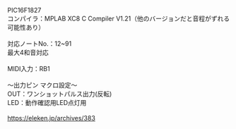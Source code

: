 PIC16F1827<br>
コンパイラ：MPLAB XC8 C Compiler V1.21（他のバージョンだと音程がずれる可能性あり）<br><br>
対応ノートNo.：12~91<br>
最大4和音対応<br><br>
MIDI入力：RB1<br><br>
～出力ピン マクロ設定～<br>
OUT：ワンショットパルス出力(反転)<br>
LED：動作確認用LED点灯用<br><br>
https://eleken.jp/archives/383
